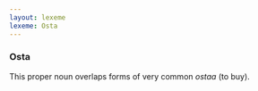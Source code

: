 ```yaml
---
layout: lexeme
lexeme: Osta
---
```


###  Osta 
This proper noun overlaps forms of very common *ostaa* (to buy).

